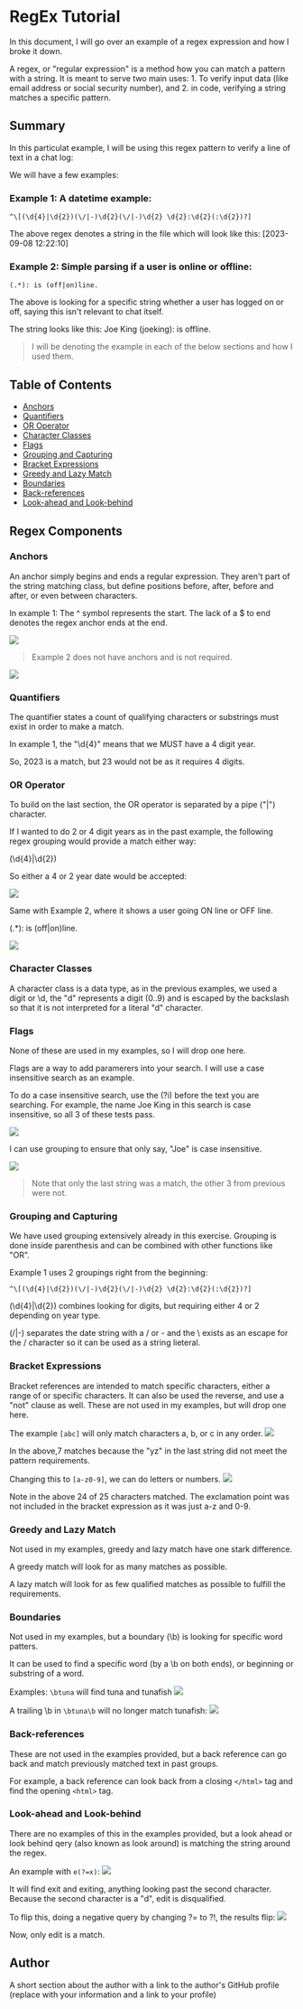 # RegEx Tutorial

In this document, I will go over an example of a regex expression and how I broke it down.

A regex, or "regular expression" is a method how you can match a pattern with a string.  It is meant to serve two main uses: 1. To verify input data (like email address or social security number), and 2. in code, verifying a string matches a specific pattern.

## Summary

In this particulat example, I will be using this regex pattern to verify a line of text in a chat log:

We will have a few examples:

### Example 1: A datetime example:
```
^\[(\d{4}|\d{2})(\/|-)\d{2}(\/|-)\d{2} \d{2}:\d{2}(:\d{2})?]
```
The above regex denotes a string in the file which will look like this:
[2023-09-08 12:22:10]

### Example 2: Simple parsing if a user is online or offline:
```
(.*): is (off|on)line.
```
The above is looking for a specific string whether a user has logged on or off, saying this isn't relevant to chat itself.

The string looks like this:
Joe King (joeking): is offline.

> I will be denoting the example in each of the below sections and how I used them.

## Table of Contents

- [Anchors](#anchors)
- [Quantifiers](#quantifiers)
- [OR Operator](#or-operator)
- [Character Classes](#character-classes)
- [Flags](#flags)
- [Grouping and Capturing](#grouping-and-capturing)
- [Bracket Expressions](#bracket-expressions)
- [Greedy and Lazy Match](#greedy-and-lazy-match)
- [Boundaries](#boundaries)
- [Back-references](#back-references)
- [Look-ahead and Look-behind](#look-ahead-and-look-behind)

## Regex Components

### Anchors

An anchor simply begins and ends a regular expression.  They aren't part of the string matching class, but define positions before, after, before and after, or even between characters.

In example 1: The ^ symbol represents the start.  The lack of a $ to end denotes the regex anchor ends at the end.

![](./img/ex17-01.jpg)

> Example 2 does not have anchors and is not required.

![](./img/ex17-02.jpg)

### Quantifiers

The quantifier states a count of qualifying characters or substrings must exist in order to make a match.

In example 1, the "\d{4}" means that we MUST have a 4 digit year.

So, 2023 is a match, but 23 would not be as it requires 4 digits.

### OR Operator

To build on the last section, the OR operator is separated by a pipe ("|") character.

If I wanted to do 2 or 4 digit years as in the past example, the following regex grouping would provide a match either way:

(\d{4}|\d{2})

So either a 4 or 2 year date would be accepted: 

![](./img/image.png)

Same with Example 2, where it shows a user going ON line or OFF line.

(.*): is (off|on)line.

![](./img/image-1.png)

### Character Classes

A character class is a data type, as in the previous examples, we used a digit or \d, the "d" represents a digit (0..9) and is escaped by the backslash so that it is not interpreted for a literal "d" character.

### Flags

None of these are used in my examples, so I will drop one here.

Flags are a way to add paramerers into your search.  I will use a case insensitive search as an example.

To do a case insensitive search, use the (?i) before the text you are searching.  For example, the name Joe King in this search is case insensitive, so all 3 of these tests pass.

![](./img/image-2.png)

I can use grouping to ensure that only say, "Joe" is case insensitive.

![](./img/image-3.png)

> Note that only the last string was a match, the other 3 from previous were not.

### Grouping and Capturing

We have used grouping extensively already in this exercise.  Grouping is done inside parenthesis and can be combined with other functions like "OR".


Example 1 uses 2 groupings right from the beginning:
```
^\[(\d{4}|\d{2})(\/|-)\d{2}(\/|-)\d{2} \d{2}:\d{2}(:\d{2})?]
```
(\d{4}|\d{2}) combines looking for digits, but requiring either 4 or 2 depending on year type.

(\/|-) separates the date string with a / or - and the \ exists as an escape for the / character so it can be used as a string lieteral.


### Bracket Expressions

Bracket references are intended to match specific characters, either a range of or specific characters.  It can also be used the reverse, and use a "not" clause as well.  These are not used in my examples, but will drop one here.

The example ```[abc]``` will only match characters a, b, or c in any order.
![](./img/image-4.png)

In the above,7 matches because the "yz" in the last string did not meet the pattern requirements.

Changing this to ```[a-z0-9]```, we can do letters or numbers.
![](./img/image-5.png)

Note in the above 24 of 25 characters matched.  The exclamation point was not included in the bracket expression as it was just a-z and 0-9.

### Greedy and Lazy Match

Not used in my examples, greedy and lazy match have one stark difference.

A greedy match will look for as many matches as possible.

A lazy match will look for as few qualified matches as possible to fulfill the requirements.

### Boundaries

Not used in my examples, but a boundary (\b) is looking for specific word patters.

It can be used to find a specific word (by a \b on both ends), or beginning or substring of a word.

Examples:
```\btuna``` will find tuna and tunafish
![](./img/image-6.png)

A trailing \b in ```\btuna\b``` will no longer match tunafish:
![](./img/image-7.png)

### Back-references

These are not used in the examples provided, but a back reference can go back and match previously matched text in past groups.

For example, a back reference can look back from a closing ```</html>``` tag and find the opening ```<html>``` tag.

### Look-ahead and Look-behind

There are no examples of this in the examples provided, but a look ahead or look behind qery (also known as look around) is matching the string around the regex.

An example with ```e(?=x)```:
![](./img/image-8.png)

It will find exit and exiting, anything looking past the second character.  Because the second character is a "d", edit is disqualified.

To flip this, doing a negative query by changing ?= to ?!, the results flip:
![](./img/image-9.png)

Now, only edit is a match.

## Author

A short section about the author with a link to the author's GitHub profile (replace with your information and a link to your profile)
